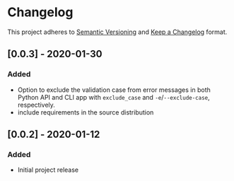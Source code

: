 # Changelog

This project adheres to [Semantic Versioning](https://semver.org/spec/v2.0.0.html) and [Keep a Changelog](https://keepachangelog.com/en/1.0.0/) format. 

## [0.0.3] - 2020-01-30
### Added
- Option to exclude the validation case from error messages in both Python API and CLI app with `exclude_case` and `-e`/`--exclude-case`, respectively.
- include requirements in the source distribution

## [0.0.2] - 2020-01-12

### Added
- Initial project release